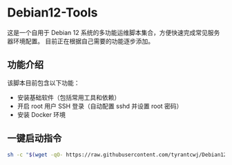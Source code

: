 # Debian12-Tools

这是一个自用于 Debian 12 系统的多功能运维脚本集合，方便快速完成常见服务器环境配置。
目前正在根据自己需要的功能逐步添加。

## 功能介绍

该脚本目前包含以下功能：

- 安装基础软件（包括常用工具和依赖）
- 开启 root 用户 SSH 登录（自动配置 sshd 并设置 root 密码）
- 安装 Docker 环境

## 一键启动指令

```bash
sh -c "$(wget -qO- https://raw.githubusercontent.com/tyrantcwj/Debian12-Tools/main/main.sh)"
